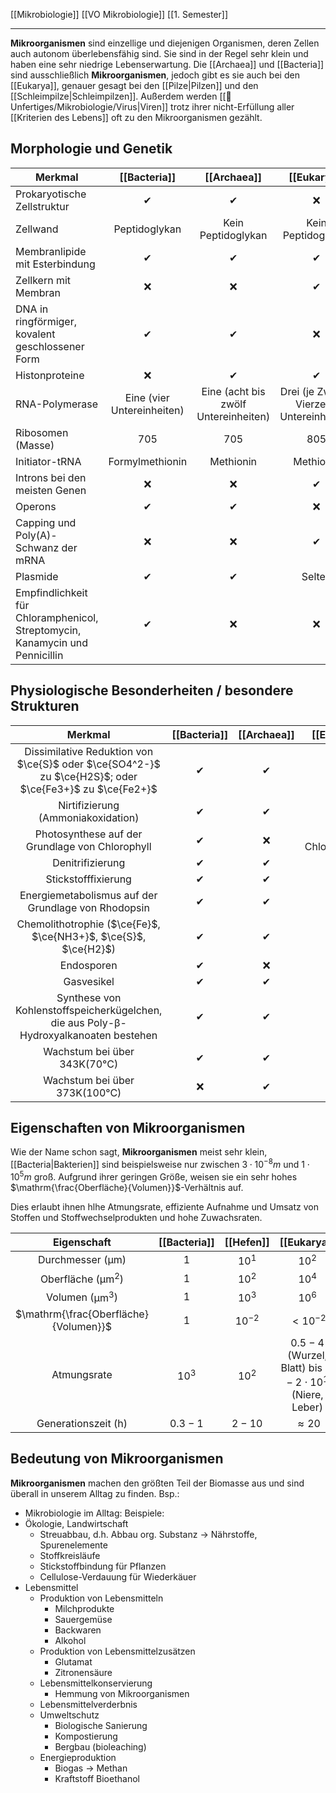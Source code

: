 [[Mikrobiologie]] [[VO Mikrobiologie]] [[1. Semester]]

---

**Mikroorganismen** sind einzellige und diejenigen Organismen, deren Zellen auch autonom überlebensfähig sind. Sie sind in der Regel sehr klein und haben eine sehr niedrige Lebenserwartung. Die [[Archaea]] und [[Bacteria]] sind ausschließlich **Mikroorganismen**, jedoch gibt es sie auch bei den [[Eukarya]], genauer gesagt bei den [[Pilze|Pilzen]] und den [[Schleimpilze|Schleimpilzen]]. Außerdem werden [[📂Unfertiges/Mikrobiologie/Virus|Viren]] trotz ihrer nicht-Erfüllung aller [[Kriterien des Lebens]] oft zu den Mikroorganismen gezählt.

## Morphologie und Genetik

| Merkmal                                                                      |        [[Bacteria]]        |             [[Archaea]]              |                [[Eukarya]]                |
| ---------------------------------------------------------------------------- |:--------------------------:|:------------------------------------:|:-----------------------------------------:|
| Prokaryotische Zellstruktur                                                  |             ✔              |                  ✔                   |                    ❌                     |
| Zellwand                                                                     |       Peptidoglykan        |          Kein Peptidoglykan          |            Kein Peptidoglykan             |
| Membranlipide mit Esterbindung                                               |             ✔             |                  ✔                  |               ✔                |
| Zellkern mit Membran                                                         |             ❌             |                  ❌                  |                     ✔                     |
| DNA in ringförmiger, kovalent geschlossener Form                             |             ✔              |                  ✔                   |                    ❌                     |
| Histonproteine                                                               |             ❌             |                  ✔                   |                     ✔                     |
| RNA-Polymerase                                                               | Eine (vier Untereinheiten) | Eine (acht bis zwölf Untereinheiten) | Drei (je Zwölf - Vierzehn Untereinheiten) |
| Ribosomen (Masse)                                                            |            705             |                 705                  |                    805                    |
| Initiator-tRNA                                                               |      Formylmethionin       |              Methionin               |                 Methionin                 |
| Introns bei den meisten Genen                                                |             ❌             |                  ❌                  |                     ✔                     |
| Operons                                                                      |             ✔              |                  ✔                   |                    ❌                     |
| Capping und Poly(A)-Schwanz der mRNA                                         |             ❌             |                  ❌                  |                     ✔                     |
| Plasmide                                                                     |             ✔              |                  ✔                   |                  Selten                   |
| Empfindlichkeit für Chloramphenicol, Streptomycin, Kanamycin und Pennicillin |             ✔              |                  ❌                  |                    ❌                     |

## Physiologische Besonderheiten / besondere Strukturen

|                                                Merkmal                                                 | [[Bacteria]] | [[Archaea]] |      [[Eukarya]]      |
|:------------------------------------------------------------------------------------------------------:|:------------:|:-----------:|:---------------------:|
| Dissimilative Reduktion von $\ce{S}$ oder $\ce{SO4^2-}$ zu $\ce{H2S}$; oder $\ce{Fe3+}$ zu $\ce{Fe2+}$ |      ✔      |     ✔      |         ❌          |
|                                   Nirtifizierung (Ammoniakoxidation)                                   |      ✔      |     ✔      |         ❌          |
|                            Photosynthese auf der Grundlage von Chlorophyll                             |      ✔      |    ❌     | ✔ (in Chloroplasten) |
|                                            Denitrifizierung                                            |      ✔      |     ✔      |         ❌          |
|                                          Stickstofffixierung                                           |      ✔      |     ✔      |         ❌          |
|                          Energiemetabolismus auf der Grundlage von Rhodopsin                           |      ✔      |     ✔      |         ❌          |
|                    Chemolithotrophie ($\ce{Fe}$, $\ce{NH3+}$, $\ce{S}$, $\ce{H2}$)                     |      ✔      |     ✔      |         ❌          |
|                                               Endosporen                                               |      ✔      |    ❌     |         ❌          |
|                                               Gasvesikel                                               |      ✔      |     ✔      |         ❌          |
|          Synthese von Kohlenstoffspeicherkügelchen, die aus Poly-β-Hydroxyalkanoaten bestehen          |      ✔      |     ✔      |         ❌          |
|                                Wachstum bei über $\mathrm{343K (70°C)}$                                |      ✔      |     ✔      |         ❌          |
|                                Wachstum bei über $\mathrm{373K(100°C)}$                                |     ❌     |     ✔      | ❌                      |

## Eigenschaften von Mikroorganismen

Wie der Name schon sagt, **Mikroorganismen** meist sehr klein, [[Bacteria|Bakterien]] sind beispielsweise nur zwischen $3\cdot10^{-8}m$ und $1\cdot10^{5}m$ groß. Aufgrund ihrer geringen Größe, weisen sie ein sehr hohes $\mathrm{\frac{Oberfläche}{Volumen}}$-Verhältnis auf.

Dies erlaubt ihnen hlhe Atmungsrate, effiziente Aufnahme und Umsatz von Stoffen und Stoffwechselprodukten und hohe Zuwachsraten.

|              Eigenschaft              | [[Bacteria]] | [[Hefen]] |                        [[Eukarya]]                         |
|:-------------------------------------:|:------------:|:---------:|:----------------------------------------------------------:|
|    Durchmesser ($\mathrm{\mu m}$)     |     $1$      |  $10^1$   |                           $10^2$                           |
|    Oberfläche ($\mathrm{\mu m^2}$)    |     $1$      |  $10^2$   |                           $10^4$                           |
|     Volumen ($\mathrm{\mu m^3}$)      |     $1$      |  $10^3$   |                           $10^6$                           |
| $\mathrm{\frac{Oberfläche}{Volumen}}$ |     $1$      | $10^{-2}$ |                         $<10^{-2}$                         |
|              Atmungsrate              |    $10^3$    |  $10^2$   | $0.5-4$ (Wurzel, Blatt) bis $1-2\cdot 10^1$ (Niere, Leber) |
|    Generationszeit ($\mathrm{h}$)     |   $0.3-1$    |  $2-10$   |                        $\approx20$                         |

## Bedeutung von Mikroorganismen
**Mikroorganismen** machen den größten Teil der Biomasse aus und sind überall in unserem Alltag zu finden.
Bsp.:
- Mikrobiologie im Alltag: Beispiele:
- Ökologie, Landwirtschaft
	- Streuabbau, d.h. Abbau org. Substanz $\rightarrow$ Nährstoffe, Spurenelemente
	- Stoffkreisläufe
	- Stickstoffbindung für Pflanzen
	- Cellulose-Verdauung für Wiederkäuer
- Lebensmittel
	- Produktion von Lebensmitteln
		- Milchprodukte
		- Sauergemüse
		- Backwaren
		- Alkohol
	- Produktion von Lebensmittelzusätzen
		- Glutamat
		- Zitronensäure
	- Lebensmittelkonservierung
		- Hemmung von Mikroorganismen
	- Lebensmittelverderbnis
	- Umweltschutz
		- Biologische Sanierung
		- Kompostierung
		- Bergbau (bioleaching)
	- Energieproduktion
		- Biogas $\rightarrow$ Methan
		- Kraftstoff Bioethanol